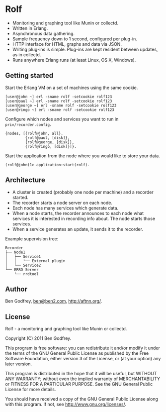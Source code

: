 Rolf
====

- Monitoring and graphing tool like Munin or collectd.
- Written in Erlang.
- Asynchronous data gathering.
- Sample frequency down to 1 second, configured per plug-in.
- HTTP interface for HTML, graphs and data via JSON.
- Writing plug-ins is simple. Plug-ins are kept resident between updates, as in collectd.
- Runs anywhere Erlang runs (at least Linux, OS X, Windows).

Getting started
---------------

Start the Erlang VM on a set of machines using the same cookie.

    [user@john ~] erl -sname rolf -setcookie rolf123
    [user@paul ~] erl -sname rolf -setcookie rolf123
    [user@george ~] erl -sname rolf -setcookie rolf123
    [user@ringo ~] erl -sname rolf -setcookie rolf123

Configure which nodes and services you want to run in `priv/recorder.config`.

    {nodes, [{rolf@john, all},
             {rolf@paul, [disk]},
             {rolf@george, [disk]},
             {rolf@ringo, [disk]}]}.

Start the application from the node where you would like to store your data.

    (rolf@john)1> application:start(rolf).

Architecture
------------

- A cluster is created (probably one node per machine) and a recorder started.
- The recorder starts a node server on each node.
- Each node has many services which generate data.
- When a node starts, the recorder announces to each node what services it is
  interested in recording info about. The node starts those services.
- When a service generates an update, it sends it to the recorder.

Example supervision tree:

    Recorder
    ├── Node1
    │   ├── Service1
    │   │   └── External plugin
    │   └── Service2
    └── ERRD Server
        └── rrdtool

Author
------

Ben Godfrey, ben@ben2.com, http://aftnn.org/.

License
-------

Rolf - a monitoring and graphing tool like Munin or collectd.

Copyright (C) 2011 Ben Godfrey.

This program is free software: you can redistribute it and/or modify
it under the terms of the GNU General Public License as published by
the Free Software Foundation, either version 3 of the License, or
(at your option) any later version.

This program is distributed in the hope that it will be useful,
but WITHOUT ANY WARRANTY; without even the implied warranty of
MERCHANTABILITY or FITNESS FOR A PARTICULAR PURPOSE. See the
GNU General Public License for more details.

You should have received a copy of the GNU General Public License
along with this program. If not, see <http://www.gnu.org/licenses/>.
